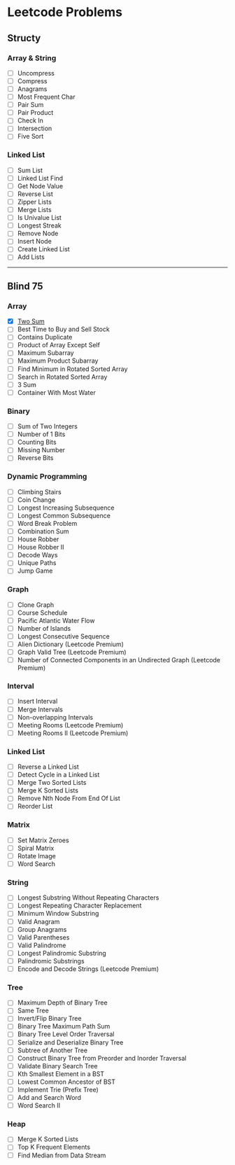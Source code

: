 # Leetcode Problems

## Structy

### Array & String
- [ ] Uncompress
- [ ] Compress
- [ ] Anagrams
- [ ] Most Frequent Char
- [ ] Pair Sum
- [ ] Pair Product
- [ ] Check In
- [ ] Intersection
- [ ] Five Sort

### Linked List
- [ ] Sum List
- [ ] Linked List Find
- [ ] Get Node Value
- [ ] Reverse List
- [ ] Zipper Lists
- [ ] Merge Lists
- [ ] Is Univalue List
- [ ] Longest Streak
- [ ] Remove Node
- [ ] Insert Node
- [ ] Create Linked List
- [ ] Add Lists

<!-- ### Binary Tree -->
<!-- ### Graph -->
<!-- ### Dynamic Programming -->
<!-- ### Stack -->
<!-- ### Exhaustive Recursion -->
<!-- - [ ]  -->

---

## Blind 75

### Array
- [X] [Two Sum](https://leetcode.com/problems/two-sum/)
- [ ] Best Time to Buy and Sell Stock
- [ ] Contains Duplicate
- [ ] Product of Array Except Self
- [ ] Maximum Subarray
- [ ] Maximum Product Subarray
- [ ] Find Minimum in Rotated Sorted Array
- [ ] Search in Rotated Sorted Array
- [ ] 3 Sum
- [ ] Container With Most Water

### Binary
- [ ] Sum of Two Integers
- [ ] Number of 1 Bits
- [ ] Counting Bits
- [ ] Missing Number
- [ ] Reverse Bits

### Dynamic Programming
- [ ] Climbing Stairs
- [ ] Coin Change
- [ ] Longest Increasing Subsequence
- [ ] Longest Common Subsequence
- [ ] Word Break Problem
- [ ] Combination Sum
- [ ] House Robber
- [ ] House Robber II
- [ ] Decode Ways
- [ ] Unique Paths
- [ ] Jump Game

### Graph
- [ ] Clone Graph
- [ ] Course Schedule
- [ ] Pacific Atlantic Water Flow
- [ ] Number of Islands
- [ ] Longest Consecutive Sequence
- [ ] Alien Dictionary (Leetcode Premium)
- [ ] Graph Valid Tree (Leetcode Premium)
- [ ] Number of Connected Components in an Undirected Graph (Leetcode Premium)

### Interval
- [ ] Insert Interval
- [ ] Merge Intervals
- [ ] Non-overlapping Intervals
- [ ] Meeting Rooms (Leetcode Premium)
- [ ] Meeting Rooms II (Leetcode Premium)

### Linked List
- [ ] Reverse a Linked List
- [ ] Detect Cycle in a Linked List
- [ ] Merge Two Sorted Lists
- [ ] Merge K Sorted Lists
- [ ] Remove Nth Node From End Of List
- [ ] Reorder List

### Matrix
- [ ] Set Matrix Zeroes
- [ ] Spiral Matrix
- [ ] Rotate Image
- [ ] Word Search

### String
- [ ] Longest Substring Without Repeating Characters
- [ ] Longest Repeating Character Replacement
- [ ] Minimum Window Substring
- [ ] Valid Anagram
- [ ] Group Anagrams
- [ ] Valid Parentheses
- [ ] Valid Palindrome
- [ ] Longest Palindromic Substring
- [ ] Palindromic Substrings
- [ ] Encode and Decode Strings (Leetcode Premium)

### Tree
- [ ] Maximum Depth of Binary Tree
- [ ] Same Tree
- [ ] Invert/Flip Binary Tree
- [ ] Binary Tree Maximum Path Sum
- [ ] Binary Tree Level Order Traversal
- [ ] Serialize and Deserialize Binary Tree
- [ ] Subtree of Another Tree
- [ ] Construct Binary Tree from Preorder and Inorder Traversal
- [ ] Validate Binary Search Tree
- [ ] Kth Smallest Element in a BST
- [ ] Lowest Common Ancestor of BST
- [ ] Implement Trie (Prefix Tree)
- [ ] Add and Search Word
- [ ] Word Search II

### Heap
- [ ] Merge K Sorted Lists
- [ ] Top K Frequent Elements
- [ ] Find Median from Data Stream
